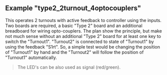 ## Example "type2_2turnout_4optocouplers"
This operates 2 turnouts with active feedback to controller using the inputs. Two boards are required, a basic "Type 2" board and an additional breadboard for wiring opto-couplers. The plan show the principle, but make not much sense without an additional "Type 2" board for at least one key to switch the "Turnout1". "Turnout2" is connected to state of "Turnout1" by using the feedback "S1rt". So, a simple test would be changing the position of "Turnout1" by hand and the "Turnout2" will follow the position of "Turnout1" automatically.
>The LED's can be also used as signal (red/green).
